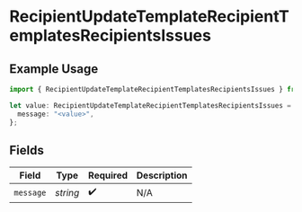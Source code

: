# RecipientUpdateTemplateRecipientTemplatesRecipientsIssues

## Example Usage

```typescript
import { RecipientUpdateTemplateRecipientTemplatesRecipientsIssues } from "@documenso/sdk-typescript/models/errors";

let value: RecipientUpdateTemplateRecipientTemplatesRecipientsIssues = {
  message: "<value>",
};
```

## Fields

| Field              | Type               | Required           | Description        |
| ------------------ | ------------------ | ------------------ | ------------------ |
| `message`          | *string*           | :heavy_check_mark: | N/A                |